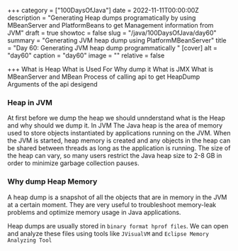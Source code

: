 +++
category = ["100DaysOfJava"]
date = 2022-11-11T00:00:00Z
description = "Generating Heap dumps programatically by using MBeanServer and PlatformBeans to get Management information from JVM"
draft = true
showtoc = false
slug = "/java/100DaysOfJava/day60"
summary = "Generating JVM heap dump using PlatformMBeanServer"
title = "Day 60: Generating JVM heap dump programmatically "
[cover]
alt = "day60"
caption = "day60"
image = ""
relative = false

+++
What is Heap 
What is Used For
Why dump it
What is JMX
What is MBeanServer and MBean
Process of calling api to get HeapDump
Arguments of the api desigend


### Heap in JVM

At first before we dump the heap we should unnderstand what is the Heap and why should we dump it. In JVM The Java heap is the area of memory used to store objects instantiated by applications running on the JVM. When the JVM is started, heap memory is created and any objects in the heap can be shared between threads as long as the application is running. The size of the heap can vary, so many users restrict the Java heap size to 2-8 GB in order to minimize garbage collection pauses.

### Why dump Heap Memory

A heap dump is a snapshot of all the objects that are in memory in the JVM at a certain moment. They are very useful to troubleshoot memory-leak problems and optimize memory usage in Java applications.

Heap dumps are usually stored in `binary format hprof files`. We can open and analyze these files using tools like `JVisualVM` and `Eclipse Memory Analyzing Tool`




